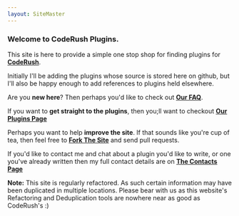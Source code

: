 ```yaml
---
layout: SiteMaster
---
```

### Welcome to CodeRush Plugins.
This site is here to provide a simple one stop shop for finding plugins for [**CodeRush**](http://devexpress.com/CodeRush).

Initially I'll be adding the plugins whose source is stored here on github, but I'll also be happy enough to add references to plugins held elsewhere.

Are you **new here**? Then perhaps you'd like to check out [**Our FAQ**](./FAQ.html). 

If you want to **get straight to the plugins**, then you;ll want to checkout [**Our Plugins Page**](./Plugins.html) 

Perhaps you want to help **improve the site**. If that sounds like you're cup of tea, then feel free to [**Fork The Site**](https://github.com/RoryBecker/CodeRushPlugins) and send pull requests. 

If you'd like to contact me and chat about a plugin you'd like to write, or one you've already written then my full contact details are on [**The Contacts Page**](./Contact.html)

**Note:** 
This site is regularly refactored. As such certain information may have been duplicated in multiple locations.
Please bear with us as this website's Refactoring and Deduplication tools are nowhere near as good as CodeRush's :)

